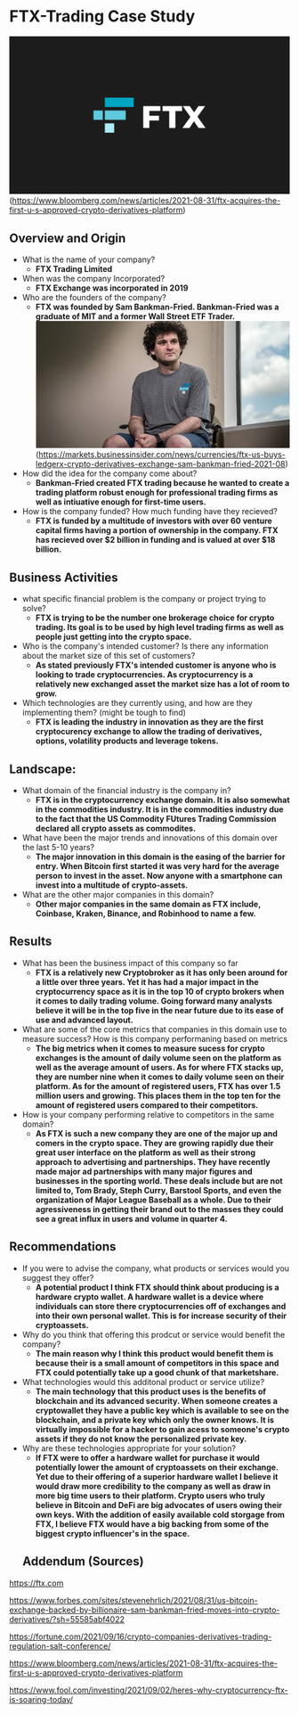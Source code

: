 # FTX-Trading Case Study
![image](./Images/ftx-e1582618594817.jpg)
(https://www.bloomberg.com/news/articles/2021-08-31/ftx-acquires-the-first-u-s-approved-crypto-derivatives-platform)
## Overview and Origin
* What is the name of your company?
  - **FTX Trading Limited**
* When was the company Incorporated?
  - **FTX Exchange was incorporated in 2019**
* Who are the founders of the company?
  - **FTX was founded by Sam Bankman-Fried. Bankman-Fried was a graduate of MIT and a former Wall Street ETF Trader.**
![image](./Images/612e58fc12b9cc0019638562.jpeg)
(https://markets.businessinsider.com/news/currencies/ftx-us-buys-ledgerx-crypto-derivatives-exchange-sam-bankman-fried-2021-08)
* How did the idea for the company come about?
  - **Bankman-Fried created FTX trading because he wanted to create a trading platform robust enough for professional trading firms as well as intiuative enough for first-time users.**
* How is the company funded? How much funding have they recieved?
  - **FTX is funded by a multitude of investors with over 60 venture capital firms having a portion of ownership in the company. FTX has recieved over $2 billion in funding and is valued at over $18 billion.**
## Business Activities
* what specific financial problem is the company or project trying to solve?
  - **FTX is trying to be the number one brokerage choice for crypto trading. Its goal is to be used by high level trading firms as well as people just getting into the crypto space.**
* Who is  the company's intended customer? Is there any information about the market size of this set of customers?
  - **As stated previously FTX's intended customer is anyone who is looking to trade cryptocurrencies. As cryptocurrency is a relatively new exchanged asset the market size has a lot of room to grow.** 
* Which technologies are they currently using, and how are they implementing them? (might be tough to find)
  - **FTX is leading the industry in innovation as they are the first cryptocurency exchange to allow the trading of derivatives, options, volatility products and leverage tokens.**
## Landscape:
* What domain of the financial industry is the company in?
  - **FTX is in the cryptocurrency exchange domain. It is also somewhat in the commodities industry. It is in the commodities industry due to the fact that the US Commodity FUtures Trading Commission declared all crypto assets as commodites.**  
* What have been the major trends and innovations of this domain over the last 5-10 years?
  - **The major innovation in this domain is the easing of the barrier for entry. When Bitcoin first started it was very hard for the average person to invest in the asset. Now anyone with a smartphone can invest into a multitude of crypto-assets.**
* What are the other major companies in this domain?
  - **Other major companies in the same domain as FTX include, Coinbase, Kraken, Binance, and Robinhood to name a few.**
## Results
* What has been the business impact of this company so far
  - **FTX is a relatively new Cryptobroker as it has only been around for a little over three years. Yet it has had a major impact in the cryptocurrency space as it is in the top 10 of crypto brokers when it comes to daily trading volume. Going forward many analysts believe it will be in the top five in the near future due to its ease of use and advanced layout.**
* What are some of the core metrics that companies in this domain use to measure success? How is this company performaning based on metrics
  - **The big metrics when it comes to measure sucess for crypto exchanges is the amount of daily volume seen on the platform as well as the average amount of users. As for where FTX stacks up, they are number nine when it comes to daily volume seen on their platform. As for the amount of registered users, FTX has over 1.5 million users and growing. This places them in the top ten for the amount of registered users compared to their competitors.**
* How is your company performing relative to competitors in the same domain?
  - **As FTX is such a new company they are one of the major up and comers in the crypto space. They are growing rapidly due their great user interface on the platform as well as their strong approach to advertising and partnerships. They have recently made major ad partnerships with many major figures and  businesses in the sporting world. These deals include but are not limited to, Tom Brady, Steph Curry, Barstool Sports, and even the organization of Major League Baseball as a whole. Due to their agressiveness in getting their brand out to the masses they could see a great influx in users and volume in quarter 4.**
## Recommendations
* If you were to advise the company, what products or services would you suggest they offer?
  - **A potential product I think FTX should think about producing is a hardware crypto wallet. A hardware wallet is a device where individuals can store there cryptocurrencies off of exchanges and into their own personal wallet. This is for increase security of their cryptoassets.**
* Why do you think that offering this prodcut or service would benefit the company?
  - **The main reason why I think this product would benefit them is because their is a small amount of competitors in this space and FTX could potentially take up a good chunk of that marketshare.**
* What technologies would this additonal product or service utilize?
  - **The main technology that this product uses is the benefits of blockchain and its advanced security. When someone creates a cryptowallet they have a public key which is available to see on the blockchain, and a private key which only the owner knows. It is virtually impossible for a hacker to gain acess to someone's crypto assets if they do not know the personalized private key.**
* Why are these technologies appropriate for your solution?
  - **If FTX were to offer a hardware wallet for purchase it would potentially lower the amount of cryptoassets on their exchange. Yet due to their offering of a superior hardware wallet I believe it would draw more credibility to the company as well as draw in more big time users to their platform. Crypto users who truly believe in Bitcoin and DeFi are big advocates of users owing their own keys. With the addition of easily available cold storgage from FTX, I believe FTX would have a big backing from some of the biggest crypto influencer's in the space.**
  ## Addendum (Sources)
https://ftx.com

https://www.forbes.com/sites/stevenehrlich/2021/08/31/us-bitcoin-exchange-backed-by-billionaire-sam-bankman-fried-moves-into-crypto-derivatives/?sh=55585abf4022

https://fortune.com/2021/09/16/crypto-companies-derivatives-trading-regulation-salt-conference/

https://www.bloomberg.com/news/articles/2021-08-31/ftx-acquires-the-first-u-s-approved-crypto-derivatives-platform

https://www.fool.com/investing/2021/09/02/heres-why-cryptocurrency-ftx-is-soaring-today/